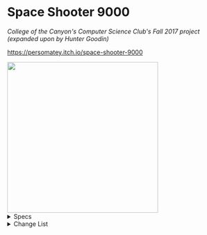 # Space Shooter 9000
*College of the Canyon's Computer Science Club's Fall 2017 project (expanded upon by Hunter Goodin)* 

https://persomatey.itch.io/space-shooter-9000

<img src="https://huntergoodin.com/images/devphotos/SS9000Logo.png" width="347" height="347" />

<details>
<summary>Specs</summary>
<blockquote>

Unity ???
lol Unity Hub says "Unavailable" right next to the Unity Version 

SLN solution in Visual Studio Community 2019 Preview 
https://visualstudio.microsoft.com/vs/community/

</blockquote>
</details>

<details>
<summary>Change List</summary>
<blockquote>

<details>
<summary>CL-000001 (The Quality Assurance Update)</summary>
<blockquote>

- Made the following changes: 
	- Updated the project to Unity 2020.3.8f1 
		- This will help when updating the game going forward 
	- Various bug fixes 
		- Fixed the broken unlock system 
		- Fixed the broken high schore system 
		- Fixed the bug where enemies don't die 
		- Fixed the data pathways and added a specific Data folder for serialization 
	- Edited the README to reflect the above changes 

</blockquote>
</details>

<details>
<summary>CL-000000 (The First Update)</summary>
<blockquote>

- Made the following changes: 
	- Added project as it was in the old repository
	- Edited the README to reflect the above changes 

</blockquote>
</details>

</blockquote>
</details>
